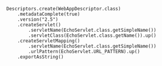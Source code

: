     Descriptors.create(WebAppDescriptor.class)
	    .metadataComplete(true)
	    .version("2.5")
        .createServlet()
        	.servletName(EchoServlet.class.getSimpleName())
            .servletClass(EchoServlet.class.getName()).up()
        .createServletMapping()
    		.servletName(EchoServlet.class.getSimpleName())
		    .urlPattern(EchoServlet.URL_PATTERN).up()
        .exportAsString()